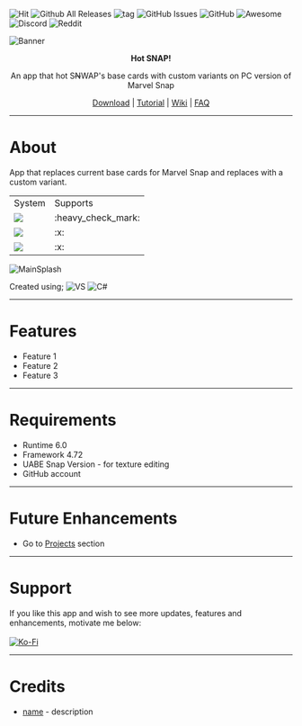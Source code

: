 ![Hit](https://hits.seeyoufarm.com/api/count/incr/badge.svg?url=https%3A%2F%2Fgithub.com%2F{hotshotz79}1212%2Fhit-counter)
![Github All Releases](https://img.shields.io/github/downloads/hotshotz79/Hot-Snap/total)
![tag](https://img.shields.io/github/v/release/hotshotz79/Hot-Snap)
![GitHub Issues](https://img.shields.io/github/issues/hotshotz79/Hot-Snap)
![GitHub](https://img.shields.io/github/license/hotshotz79/Hot-Snap)
![Awesome](https://cdn.rawgit.com/sindresorhus/awesome/d7305f38d29fed78fa85652e3a63e154dd8e8829/media/badge.svg)
<br>
![Discord](https://img.shields.io/badge/Discord-5865F2?style=for-the-badge&logo=discord&logoColor=white)
![Reddit](https://img.shields.io/badge/Reddit-FF4500?style=for-the-badge&logo=reddit&logoColor=white) 
<!-- Add hyperlink to Discord and Reddit post -->
![Banner](https://.png)
<p align="center"><b>Hot SNAP!</b></p>
<p align="center">An app that hot S<s>N</s>WAP's base cards with custom variants on PC version of Marvel Snap</p>

<p align="center">
  <a href="https://github.com/hotshotz79/NX-Game-Icon-Customizer/releases">Download</a> | 
  <a href="https://github.com/sodasoba1/NSW-Custom-Game-Icons/blob/main/README.md">Tutorial</a> | 
  <a href="https://github.com/hotshotz79/NX-Game-Icon-Customizer/wiki">Wiki</a> | 
  <a href="https://github.com/hotshotz79/NX-Game-Icon-Customizer/wiki/FAQ-Troubleshoot">FAQ</a> 
</p>

____

# About

App that replaces current base cards for Marvel Snap and replaces with a custom variant.


<table>
<tbody>
<tr>
<td>System</td>
<td>Supports</td>
</tr>
<tr>
<td><img src="https://img.shields.io/badge/Steam-000000?style=for-the-badge&logo=steam&logoColor=white"></td>
<td>:heavy_check_mark:</td>
</tr>
<tr>
<td><img src="https://img.shields.io/badge/App_Store-0D96F6?style=for-the-badge&logo=app-store&logoColor=white"></td>
<td>:x:</td>
</tr>
<tr>
<td><img src="https://img.shields.io/badge/Google_Play-414141?style=for-the-badge&logo=google-play&logoColor=white"></td>
<td>:x:</td>
</tr>
</tbody>
</table>
<!-- DivTable.com -->

![MainSplash](https://.PNG)

Created using;
![VS](https://img.shields.io/badge/Visual_Studio-5C2D91?style=for-the-badge&logo=visual%20studio&logoColor=white) ![C#](https://img.shields.io/badge/C%23-239120?style=for-the-badge&logo=c-sharp&logoColor=white)
____

# Features

* Feature 1
* Feature 2
* Feature 3
____

# Requirements

* Runtime 6.0
* Framework 4.72
* UABE Snap Version - for texture editing
* GitHub account

____

# Future Enhancements

* Go to [Projects](https://github.com/users/hotshotz79/projects/2) section
____

# Support

If you like this app and wish to see more updates, features and enhancements, motivate me below:
<br><br>
[![Ko-Fi](https://img.shields.io/badge/Ko--fi-F16061?style=for-the-badge&logo=ko-fi&logoColor=white)](https://link)

____

# Credits

* [name](https://link) - description
